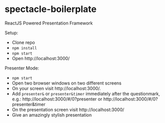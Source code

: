 # spectacle-boilerplate

ReactJS Powered Presentation Framework

Setup:
  - Clone repo
  - `npm install`
  - `npm start`
  - Open http://localhost:3000/

Presenter Mode:
- `npm start`
- Open two browser windows on two different screens
- On your screen visit http://localhost:3000/.
- Add `presenter&` or `presenter&timer` immediately after the questionmark, e.g.: http://localhost:3000/#/0?presenter or http://localhost:3000/#/0?presenter&timer
- On the presentation screen visit http://localhost:3000/
- Give an amazingly stylish presentation
